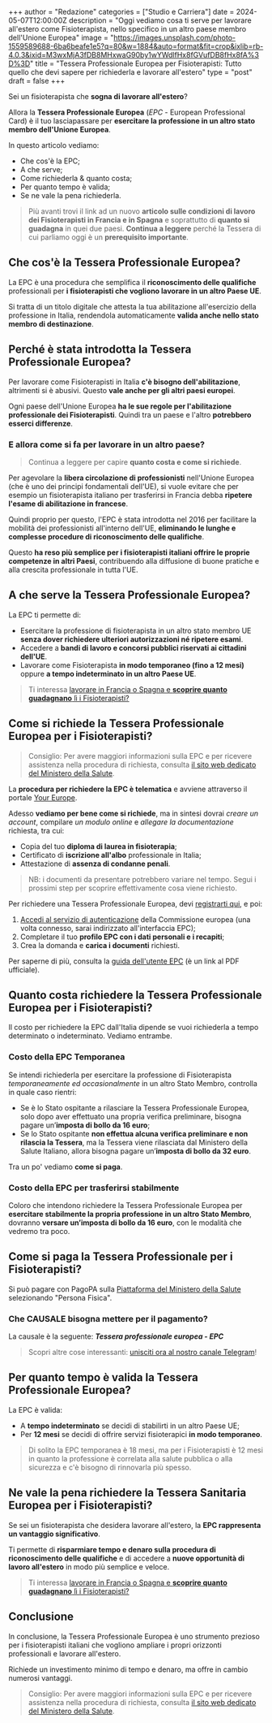 +++ 
author = "Redazione" 
categories = ["Studio e Carriera"] 
date = 2024-05-07T12:00:00Z 
description = "Oggi vediamo cosa ti serve per lavorare all'estero come Fisioterapista, nello specifico in un altro paese membro dell'Unione Europea" 
image = "https://images.unsplash.com/photo-1559589688-6ba6beafe1e5?q=80&w=1884&auto=format&fit=crop&ixlib=rb-4.0.3&ixid=M3wxMjA3fDB8MHxwaG90by1wYWdlfHx8fGVufDB8fHx8fA%3D%3D" 
title = "Tessera Professionale Europea per Fisioterapisti: Tutto quello che devi sapere per richiederla e lavorare all'estero" 
type = "post" 
draft = false 
+++

Sei un fisioterapista che **sogna di lavorare all'estero**? 

Allora la **Tessera Professionale Europea** (_EPC_ - European Professional Card) è il tuo lasciapassare per **esercitare la professione in un altro stato membro dell'Unione Europea**. 

In questo articolo vediamo: 
- Che cos'è la EPC;
- A che serve;
- Come richiederla & quanto costa;
- Per quanto tempo è valida;
- Se ne vale la pena richiederla.

> Più avanti trovi il link ad un nuovo **articolo sulle condizioni di lavoro dei Fisioterapisti in Francia e in Spagna** e soprattutto di **quanto si guadagna** in quei due paesi. **Continua a leggere** perché la Tessera di cui parliamo oggi è un **prerequisito importante**.

## Che cos'è la Tessera Professionale Europea?

La EPC è una procedura che semplifica il **riconoscimento delle qualifiche** professionali per **i fisioterapisti che vogliono lavorare in un altro Paese UE**. 

Si tratta di un titolo digitale che attesta la tua abilitazione all'esercizio della professione in Italia, rendendola automaticamente **valida anche nello stato membro di destinazione**.

## Perché è stata introdotta la Tessera Professionale Europea?

Per lavorare come Fisioterapisti in Italia **c'è bisogno dell'abilitazione**, altrimenti si è abusivi. Questo **vale anche per gli altri paesi europei**.

Ogni paese dell'Unione Europea **ha le sue regole per l'abilitazione professionale dei Fisioterapisti**. Quindi tra un paese e l'altro **potrebbero esserci differenze**.

### E allora come si fa per lavorare in un altro paese?

> Continua a leggere per capire **quanto costa e come si richiede**.

Per agevolare la **libera circolazione di professionisti** nell'Unione Europea (che è uno dei principi fondamentali dell'UE), si vuole evitare che per esempio un fisioterapista italiano per trasferirsi in Francia debba **ripetere l'esame di abilitazione in francese**.

Quindi proprio per questo, l'EPC è stata introdotta nel 2016 per facilitare la mobilità dei professionisti all'interno dell'UE, **eliminando le lunghe e complesse procedure di riconoscimento delle qualifiche**. 

Questo **ha reso più semplice per i fisioterapisti italiani offrire le proprie competenze in altri Paesi**, contribuendo alla diffusione di buone pratiche e alla crescita professionale in tutta l'UE.

## A che serve la Tessera Professionale Europea?

La EPC ti permette di:

- Esercitare la professione di fisioterapista in un altro stato membro UE **senza dover richiedere ulteriori autorizzazioni né ripetere esami**.
- Accedere a **bandi di lavoro e concorsi pubblici riservati ai cittadini dell'UE**.
- Lavorare come Fisioterapista **in modo temporaneo (fino a 12 mesi)** oppure **a tempo indeterminato in un altro Paese UE**.

> Ti interessa [lavorare in Francia o Spagna e **scoprire quanto guadagnano** lì i Fisioterapisti?](https://fisioterapisti.org/il-miracolo-francese-che-attira-i-pi%C3%B9-giovani-fisioterapisti-spagnoli/)

## Come si richiede la Tessera Professionale Europea per i Fisioterapisti?

> Consiglio: Per avere maggiori informazioni sulla EPC e per ricevere assistenza nella procedura di richiesta, consulta [il sito web dedicato del Ministero della Salute](https://www.salute.gov.it/portale/riconoscimentoQualifiche/dettaglioContenutiRiconoscimentoQualifiche.jsp?lingua=italiano&id=4608&area=riconoscimento%20titoli&menu=vuoto).

La **procedura per richiedere la EPC è telematica** e avviene attraverso il portale [Your Europe](https://europa.eu/youreurope/citizens/work/professional-qualifications/european-professional-card/index_it.htm). 

Adesso **vediamo per bene come si richiede**, ma in sintesi dovrai _creare un account_, compilare _un modulo online_ e _allegare la documentazione_ richiesta, tra cui:

- Copia del tuo **diploma di laurea in fisioterapia**;
- Certificato di **iscrizione all'albo** professionale in Italia;
- Attestazione di **assenza di condanne penali**.

> NB: i documenti da presentare potrebbero variare nel tempo. Segui i prossimi step per scoprire effettivamente cosa viene richiesto.

Per richiedere una Tessera Professionale Europea, devi [registrarti qui](https://ecas.ec.europa.eu/cas/eim/external/register.cgi), e poi:

1) [Accedi al servizio di autenticazione](https://ecas.ec.europa.eu/cas/login) della Commissione europea (una volta connesso, sarai indirizzato all'interfaccia EPC);
2) Completare il tuo **profilo EPC con i dati personali e i recapiti**;
3) Crea la domanda e **carica i documenti** richiesti.

Per saperne di più, consulta la [guida dell'utente EPC](https://ec.europa.eu/internal_market/imi-net/_docs/library/epc_user_guide_professionals_it.pdf) (è un link al PDF ufficiale).

## Quanto costa richiedere la Tessera Professionale Europea per i Fisioterapisti?

Il costo per richiedere la EPC dall'Italia dipende se vuoi richiederla a tempo determinato o indeterminato. Vediamo entrambe.

### Costo della EPC Temporanea

Se intendi richiederla per esercitare la professione di Fisioterapista _temporaneamente ed occasionalmente_ in un altro Stato Membro, controlla in quale caso rientri:

- Se è lo Stato ospitante a rilasciare la Tessera Professionale Europea, solo dopo aver effettuato una propria verifica preliminare, bisogna pagare un’**imposta di bollo da 16 euro**;
- Se lo Stato ospitante **non effettua alcuna verifica preliminare e non rilascia la Tessera**, ma la Tessera viene rilasciata dal Ministero della Salute Italiano, allora bisogna pagare un’**imposta di bollo da 32 euro**.

Tra un po' vediamo **come si paga**.

### Costo della EPC per trasferirsi stabilmente

Coloro che intendono richiedere la Tessera Professionale Europea per **esercitare stabilmente la propria professione in un altro Stato Membro**, dovranno **versare un’imposta di bollo da 16 euro**, con le modalità che vedremo tra poco.

## Come si paga la Tessera Professionale per i Fisioterapisti?

Si può pagare con PagoPA sulla [Piattaforma del Ministero della Salute](https://polpor.salute.gov.it/pol-ui-public/#/) selezionando "Persona Fisica". 

### Che CAUSALE bisogna mettere per il pagamento? 
La causale è la seguente: **_Tessera professionale europea - EPC_**

> Scopri altre cose interessanti: [unisciti ora al nostro canale Telegram](https://t.me/fisioterapisti_official)!

## Per quanto tempo è valida la Tessera Professionale Europea?

La EPC è valida:

- A **tempo indeterminato** se decidi di stabilirti in un altro Paese UE;
- Per **12 mesi** se decidi di offrire servizi fisioterapici **in modo temporaneo**.

> Di solito la EPC temporanea è 18 mesi, ma per i Fisioterapisti è 12 mesi in quanto la professione è correlata alla salute pubblica o alla sicurezza e c'è bisogno di rinnovarla più spesso.

## Ne vale la pena richiedere la Tessera Sanitaria Europea per i Fisioterapisti?

Se sei un fisioterapista che desidera lavorare all'estero, la **EPC rappresenta un vantaggio significativo**. 

Ti permette di **risparmiare tempo e denaro sulla procedura di riconoscimento delle qualifiche** e di accedere a **nuove opportunità di lavoro all'estero** in modo più semplice e veloce.

> Ti interessa [lavorare in Francia o Spagna e **scoprire quanto guadagnano** lì i Fisioterapisti?](https://fisioterapisti.org/il-miracolo-francese-che-attira-i-pi%C3%B9-giovani-fisioterapisti-spagnoli/)

## Conclusione
In conclusione, la Tessera Professionale Europea è uno strumento prezioso per i fisioterapisti italiani che vogliono ampliare i propri orizzonti professionali e lavorare all'estero. 

Richiede un investimento minimo di tempo e denaro, ma offre in cambio numerosi vantaggi.

> Consiglio: Per avere maggiori informazioni sulla EPC e per ricevere assistenza nella procedura di richiesta, consulta [il sito web dedicato del Ministero della Salute](https://www.salute.gov.it/portale/riconoscimentoQualifiche/dettaglioContenutiRiconoscimentoQualifiche.jsp?lingua=italiano&id=4608&area=riconoscimento%20titoli&menu=vuoto).
